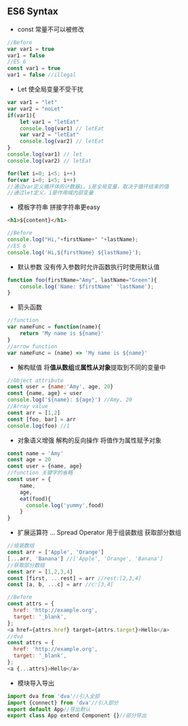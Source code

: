 ## ES6 Syntax
- const
常量不可以被修改
```Javascript
//Before
var var1 = true
var1 = false
//ES 6
const var1 = true
var1 = false //illegal
```
- Let 使全局变量不受干扰
```Javascript
var var1 = "let"
var var2 = "noLet"
if(var1){
    let var1 = "letEat"
    console.log(var1) // letEat
    var var2 = "letEat"
    console.log(var2) // letEat
}
console.log(var1) // let
console.log(var2) // letEat
```
```Javascript
for(let i=0; i<5; i++)
for(var i=0; i<5; i++)
//通过var定义循环体的计数器i，i是全局变量，取决于循环结束的值
//通过let定义，i是作用域内部变量
```
- 模板字符串 拼接字符串更easy
```html
<h1>${content}</h1>
```
```Javascript
//Before
console.log("Hi,"+firstName+" "+lastName);
//ES 6
console.log('Hi,${firstName} ${lastName}');
```
- 默认参数 没有传入参数时允许函数执行时使用默认值
```Javascript
function foo(firstName="Amy", lastName="Green"){
    console.log('Name: $firstName' 'lastName');
}
```
- 箭头函数
```Javascript
//function
var nameFunc = function(name){
    return 'My name is ${name}'
}
//arrow function
var nameFunc = (name) => 'My name is ${name}'
```
- 解构赋值 将**值从数组**或**属性从对象**提取到不同的变量中
```Javascript
//Object attribute
const user = {name:'Amy', age, 20}
const {name, age} = user
console.log('${name}: ${age}') //Amy, 20
//Array value
const arr = [1,2]
const [foo, bar] = arr
console.log(foo) //1
```

- 对象语义增强 解构的反向操作 将值作为属性赋予对象
```Javascript
const name = 'Amy'
const age = 20
const user = {name, age}
//function 关键字的省略
const user = {
    name,
    age,
    eat(food){
      console.log('yummy',food)
    }
}
```

- 扩展运算符 ... Spread Operator 用于组装数组 获取部分数组
```Javascript
//组装数组
const arr = ['Apple', 'Orange']
[...arr, 'Banana'] //['Apple', 'Orange', 'Banana']
//获取部分数组
const arr = [1,2,3,4]
const [first, ...rest] = arr //rest:[2,3,4]
const [a, b, ...c] = arr //c:[3,4]
```
```Javascript
//Before
const attrs = {
  href: 'http://example.org',
  target: '_blank',
};
<a href={attrs.href} target={attrs.target}>Hello</a>
//dva
const attrs = {
  href: 'http://example.org',
  target: '_blank',
};
<a {...attrs}>Hello</a>
```
- 模块导入导出
```Javascript
import dva from 'dva'//引入全部
import {connect} from 'dva'//引入部分
export default App//导出默认
export class App extend Component {}//部分导出
```
